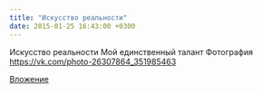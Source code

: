 ```yaml
---
title: "Искусство реальности"
date: 2015-01-25 16:43:00 +0300
---
```


Искусство реальности
Мой единственный талант
Фотография
https://vk.com/photo-26307864_351985463

[Вложение](https://vk.com/photo-26307864_351985463)
